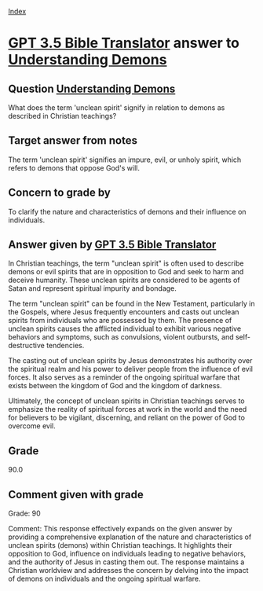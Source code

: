 
[Index](../../index.md)
# [GPT 3.5 Bible Translator](../../answering_models/GPT_3.5_Bible_Translator.md) answer to [Understanding Demons](../../questions/Understanding_Demons.md)

## Question [Understanding Demons](../../questions/Understanding_Demons.md)
What does the term 'unclean spirit' signify in relation to demons as described in Christian teachings?

## Target answer from notes
The term 'unclean spirit' signifies an impure, evil, or unholy spirit, which refers to demons that oppose God's will.

## Concern to grade by
To clarify the nature and characteristics of demons and their influence on individuals.

## Answer given by [GPT 3.5 Bible Translator](../../answering_models/GPT_3.5_Bible_Translator.md)
In Christian teachings, the term "unclean spirit" is often used to describe demons or evil spirits that are in opposition to God and seek to harm and deceive humanity. These unclean spirits are considered to be agents of Satan and represent spiritual impurity and bondage.

The term "unclean spirit" can be found in the New Testament, particularly in the Gospels, where Jesus frequently encounters and casts out unclean spirits from individuals who are possessed by them. The presence of unclean spirits causes the afflicted individual to exhibit various negative behaviors and symptoms, such as convulsions, violent outbursts, and self-destructive tendencies.

The casting out of unclean spirits by Jesus demonstrates his authority over the spiritual realm and his power to deliver people from the influence of evil forces. It also serves as a reminder of the ongoing spiritual warfare that exists between the kingdom of God and the kingdom of darkness.

Ultimately, the concept of unclean spirits in Christian teachings serves to emphasize the reality of spiritual forces at work in the world and the need for believers to be vigilant, discerning, and reliant on the power of God to overcome evil.

## Grade
90.0

## Comment given with grade
Grade: 90

Comment: This response effectively expands on the given answer by providing a comprehensive explanation of the nature and characteristics of unclean spirits (demons) within Christian teachings. It highlights their opposition to God, influence on individuals leading to negative behaviors, and the authority of Jesus in casting them out. The response maintains a Christian worldview and addresses the concern by delving into the impact of demons on individuals and the ongoing spiritual warfare.

